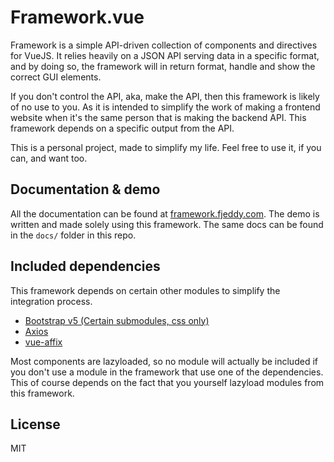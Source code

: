 # Framework.vue
Framework is a simple API-driven collection of components and directives for VueJS. It relies heavily on a JSON API serving data in a specific format, and by doing so, the framework will in return format, handle and show the correct GUI elements.

If you don't control the API, aka, make the API, then this framework is likely of no use to you. As it is intended to simplify the work of making a frontend website when it's the same person that is making the backend API. This framework depends on a specific output from the API.

This is a personal project, made to simplify my life. Feel free to use it, if you can, and want too.

## Documentation & demo
All the documentation can be found at [framework.fjeddy.com](https://framework.fjeddy.com/). The demo is written and made solely using this framework. The same docs can be found in the `docs/` folder in this repo.

## Included dependencies
This framework depends on certain other modules to simplify the integration process.

* [Bootstrap v5 (Certain submodules, css only)](https://github.com/twbs/bootstrap)
* [Axios](https://github.com/axios/axios)
* [vue-affix](https://github.com/eddiemf/vue-affix)

Most components are lazyloaded, so no module will actually be included if you
don't use a module in the framework that use one of the dependencies. This of course
depends on the fact that you yourself lazyload modules from this framework.

## License
MIT
